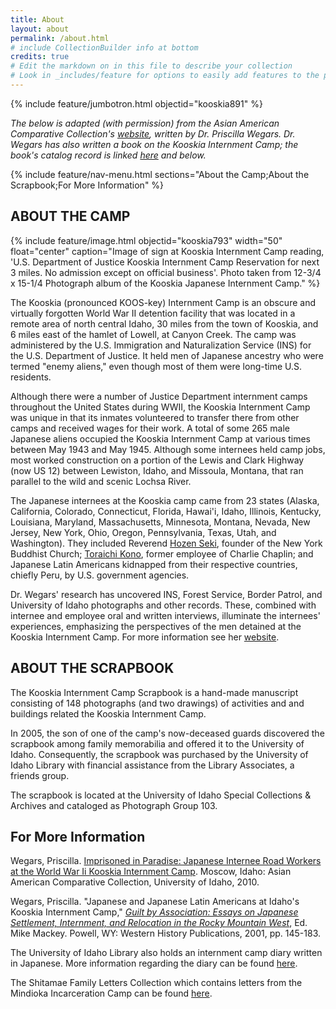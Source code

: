 ```yaml
---
title: About
layout: about
permalink: /about.html
# include CollectionBuilder info at bottom
credits: true
# Edit the markdown on in this file to describe your collection
# Look in _includes/feature for options to easily add features to the page
---
```


{% include feature/jumbotron.html objectid="kooskia891" %} 

*The below is adapted (with permission) from the Asian American Comparative Collection's [website](http://www.uiweb.uidaho.edu/LS/AACC/KOOSKIA.HTM), written by Dr. Priscilla Wegars. Dr. Wegars has also written a book on the Kooskia Internment Camp; the book's catalog record is linked [here](http://uidaho.worldcat.org/oclc/639164294) and below.*

{% include feature/nav-menu.html sections="About the Camp;About the Scrapbook;For More Information" %} 

## ABOUT THE CAMP

{% include feature/image.html objectid="kooskia793" width="50" float="center" caption="Image of sign at Kooskia Internment Camp reading, 'U.S. Department of Justice Kooskia Internment Camp Reservation for next 3 miles. No admission except on official business'. Photo taken from 12-3/4 x 15-1/4 Photograph album of the Kooskia Japanese Internment Camp." %}

The Kooskia (pronounced KOOS-key) Internment Camp is an obscure and virtually forgotten World War II detention facility that was located in a remote area of north central Idaho, 30 miles from the town of Kooskia, and 6 miles east of the hamlet of Lowell, at Canyon Creek.
The camp was administered by the U.S. Immigration and Naturalization Service (INS) for the U.S. Department of Justice.
It held men of Japanese ancestry who were termed "enemy aliens," even though most of them were long-time U.S. residents.

Although there were a number of Justice Department internment camps throughout the United States during WWII, the Kooskia Internment Camp was unique in that its inmates volunteered to transfer there from other camps and received wages for their work.
A total of some 265 male Japanese aliens occupied the Kooskia Internment Camp at various times between May 1943 and May 1945.
Although some internees held camp jobs, most worked construction on a portion of the Lewis and Clark Highway (now US 12) between Lewiston, Idaho, and Missoula, Montana, that ran parallel to the wild and scenic Lochsa River.

The Japanese internees at the Kooskia camp came from 23 states (Alaska, California, Colorado, Connecticut, Florida, Hawai'i, Idaho, Illinois, Kentucky, Louisiana, Maryland, Massachusetts, Minnesota, Montana, Nevada, New Jersey, New York, Ohio, Oregon, Pennsylvania, Texas, Utah, and Washington).
They included  Reverend [Hozen Seki](http://www.nytimes.com/1991/07/25/obituaries/rev-hozen-seki-is-dead-at-87-leader-of-buddhists-in-new-york.html), founder of the New York Buddhist Church; [Toraichi Kono](https://en.wikipedia.org/wiki/Toraichi_Kono), former employee of Charlie Chaplin; and Japanese Latin Americans kidnapped from their respective countries, chiefly Peru, by U.S. government agencies.

Dr. Wegars' research has uncovered INS, Forest Service, Border Patrol, and University of Idaho photographs and other records.
These, combined with internee and employee oral and written interviews, illuminate the internees' experiences, emphasizing the perspectives of the men detained at the Kooskia Internment Camp.
For more information see her [website](http://www.uiweb.uidaho.edu/LS/AACC/KOOSKIA.HTM").

## ABOUT THE SCRAPBOOK

The Kooskia Internment Camp Scrapbook is a hand-made manuscript consisting of 148 photographs (and two drawings) of activities and and buildings related the Kooskia Internment Camp.

In 2005, the son of one of the camp's now-deceased guards discovered the scrapbook among family memorabilia and offered it to the University of Idaho.
Consequently, the scrapbook was purchased by the University of Idaho Library with financial assistance from the Library Associates, a friends group.

The scrapbook is located at the University of Idaho Special Collections & Archives and cataloged as Photograph Group 103.

## For More Information

Wegars, Priscilla. [Imprisoned in Paradise: Japanese Internee Road Workers at the World War Ii Kooskia Internment Camp](http://uidaho.worldcat.org/oclc/639164294).
Moscow, Idaho: Asian American Comparative Collection, University of Idaho, 2010.

Wegars, Priscilla. "Japanese and Japanese Latin Americans at Idaho's Kooskia Internment Camp," [*Guilt by Association: Essays on Japanese Settlement, Internment, and Relocation in the Rocky Mountain West*](http://uidaho.worldcat.org/oclc/47143890), Ed. Mike Mackey.
Powell, WY: Western History Publications, 2001, pp. 145-183.

The University of Idaho Library also holds an internment camp diary written in Japanese.
More information regarding the diary can be found [here](http://www.lib.uidaho.edu/special-collections/dm/dm1997.htm). 

The Shitamae Family Letters Collection which contains letters from the Mindioka Incarceration Camp can be found [here](https://www.lib.uidaho.edu/digital/shitamae/).
